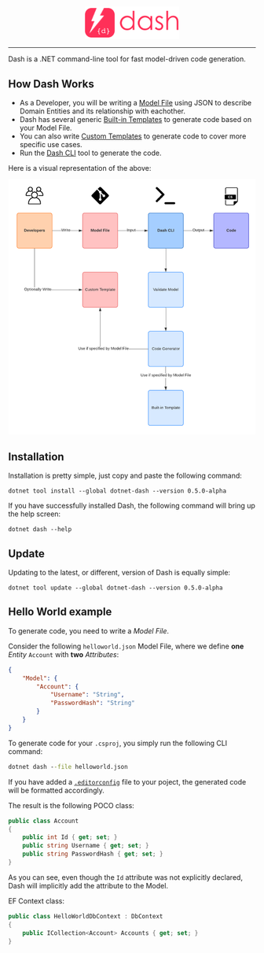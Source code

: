 <div align="center">
    <img alt="dotnet-dash" src="./img/logo-w-text.png" width="38%" />
</div>

<hr />

Dash is a .NET command-line tool for fast model-driven code generation.

## How Dash Works
- As a Developer, you will be writing a [Model File](/user-guide/model-file.md) using JSON to describe Domain Entities and its relationship with eachother.
- Dash has several generic [Built-in Templates]() to generate code based on your Model File.
- You can also write [Custom Templates](/user-guide/custom-templates) to generate code to cover more specific use cases.
- Run the [Dash CLI](/user-guide/dash-cli) tool to generate the code.

Here is a visual representation of the above:

![How Dash Works](./img/how-dash-works.png)

## Installation
Installation is pretty simple, just copy and paste the following command:

~~~
dotnet tool install --global dotnet-dash --version 0.5.0-alpha
~~~

If you have successfully installed Dash, the following command will bring up the help screen:

~~~
dotnet dash --help
~~~

## Update
Updating to the latest, or different, version of Dash is equally simple:

~~~
dotnet tool update --global dotnet-dash --version 0.5.0-alpha
~~~

## Hello World example
To generate code, you need to write a *Model File*.

Consider the following `helloworld.json` Model File, where we define **one** _Entity_ `Account` with **two** _Attributes_:
~~~ JSON
{
    "Model": {
        "Account": {
            "Username": "String",
            "PasswordHash": "String"
        }
    }
}
~~~

To generate code for your `.csproj`, you simply run the following CLI command:
~~~ cmd
dotnet dash --file helloworld.json
~~~

If you have added a [`.editorconfig`](https://docs.microsoft.com/en-us/visualstudio/ide/create-portable-custom-editor-options?view=vs-2019) file to your poject, the generated code will be formatted accordingly.

The result is the following POCO class:
~~~ csharp
public class Account
{
    public int Id { get; set; }
    public string Username { get; set; }
    public string PasswordHash { get; set; }
}
~~~

As you can see, even though the `Id` attribute was not explicitly declared, Dash will implicitly add the attribute to the Model.

EF Context class:
~~~ csharp
public class HelloWorldDbContext : DbContext
{
    public ICollection<Account> Accounts { get; set; }
}
~~~